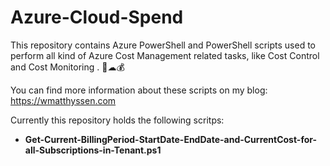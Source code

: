 # Azure-Cloud-Spend

This repository contains Azure PowerShell and PowerShell scripts used to perform all kind of Azure Cost Management related tasks, like Cost Control and Cost Monitoring . 🚀☁💰

You can find more information about these scripts on my blog: https://wmatthyssen.com

Currently this repository holds the following scritps:

- **Get-Current-BillingPeriod-StartDate-EndDate-and-CurrentCost-for-all-Subscriptions-in-Tenant.ps1**
